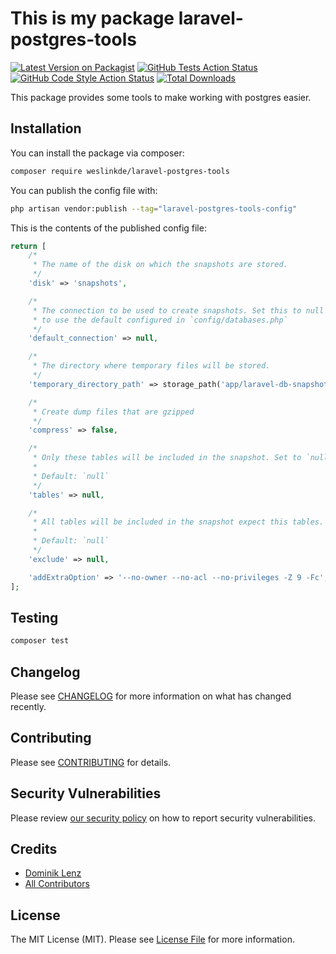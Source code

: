 # This is my package laravel-postgres-tools

[![Latest Version on Packagist](https://img.shields.io/packagist/v/weslinkde/laravel-postgres-tools.svg?style=flat-square)](https://packagist.org/packages/weslinkde/laravel-postgres-tools)
[![GitHub Tests Action Status](https://img.shields.io/github/actions/workflow/status/weslinkde/laravel-postgres-tools/run-tests.yml?branch=main&label=tests&style=flat-square)](https://github.com/weslinkde/laravel-postgres-tools/actions?query=workflow%3Arun-tests+branch%3Amain)
[![GitHub Code Style Action Status](https://img.shields.io/github/actions/workflow/status/weslinkde/laravel-postgres-tools/fix-php-code-style-issues.yml?branch=main&label=code%20style&style=flat-square)](https://github.com/weslinkde/laravel-postgres-tools/actions?query=workflow%3A"Fix+PHP+code+style+issues"+branch%3Amain)
[![Total Downloads](https://img.shields.io/packagist/dt/weslinkde/laravel-postgres-tools.svg?style=flat-square)](https://packagist.org/packages/weslinkde/laravel-postgres-tools)

This package provides some tools to make working with postgres easier.

## Installation

You can install the package via composer:

```bash
composer require weslinkde/laravel-postgres-tools
```

You can publish the config file with:

```bash
php artisan vendor:publish --tag="laravel-postgres-tools-config"
```

This is the contents of the published config file:

```php
return [
    /*
     * The name of the disk on which the snapshots are stored.
     */
    'disk' => 'snapshots',

    /*
     * The connection to be used to create snapshots. Set this to null
     * to use the default configured in `config/databases.php`
     */
    'default_connection' => null,

    /*
     * The directory where temporary files will be stored.
     */
    'temporary_directory_path' => storage_path('app/laravel-db-snapshots/temp'),

    /*
     * Create dump files that are gzipped
     */
    'compress' => false,

    /*
     * Only these tables will be included in the snapshot. Set to `null` to include all tables.
     *
     * Default: `null`
     */
    'tables' => null,

    /*
     * All tables will be included in the snapshot expect this tables. Set to `null` to include all tables.
     *
     * Default: `null`
     */
    'exclude' => null,

    'addExtraOption' => '--no-owner --no-acl --no-privileges -Z 9 -Fc',
];

```

## Testing

```bash
composer test
```

## Changelog

Please see [CHANGELOG](CHANGELOG.md) for more information on what has changed recently.

## Contributing

Please see [CONTRIBUTING](CONTRIBUTING.md) for details.

## Security Vulnerabilities

Please review [our security policy](../../security/policy) on how to report security vulnerabilities.

## Credits

- [Dominik Lenz](https://github.com/Udaberrico)
- [All Contributors](../../contributors)

## License

The MIT License (MIT). Please see [License File](LICENSE.md) for more information.
